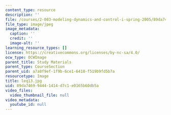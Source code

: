 ```yaml
---
content_type: resource
description: ''
file: /courses/2-003-modeling-dynamics-and-control-i-spring-2005/89da746994441414d7c1e0165b60db5a_leq13.jpg
file_type: image/jpeg
image_metadata:
  caption: ''
  credit: ''
  image-alt: ''
learning_resource_types: []
license: https://creativecommons.org/licenses/by-nc-sa/4.0/
ocw_type: OCWImage
parent_title: Study Materials
parent_type: CourseSection
parent_uid: a7a8f9ef-1f9b-6ce1-6418-f519b9fd5b7a
resourcetype: Image
title: leq13.jpg
uid: 89da7469-9444-1414-d7c1-e0165b60db5a
video_files:
  video_thumbnail_file: null
video_metadata:
  youtube_id: null
---
```

